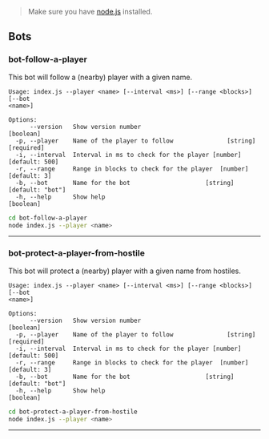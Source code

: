 > Make sure you have [node.js](https://nodejs.org/en/download) installed.

## Bots

### bot-follow-a-player

This bot will follow a (nearby) player with a given name.

```
Usage: index.js --player <name> [--interval <ms>] [--range <blocks>] [--bot
<name>]

Options:
      --version   Show version number                                  [boolean]
  -p, --player    Name of the player to follow               [string] [required]
  -i, --interval  Interval in ms to check for the player [number] [default: 500]
  -r, --range     Range in blocks to check for the player  [number] [default: 3]
  -b, --bot       Name for the bot                     [string] [default: "bot"]
  -h, --help      Show help                                            [boolean]
```

```bash
cd bot-follow-a-player
node index.js --player <name>
```

---

### bot-protect-a-player-from-hostile

This bot will protect a (nearby) player with a given name from hostiles.

```
Usage: index.js --player <name> [--interval <ms>] [--range <blocks>] [--bot
<name>]

Options:
      --version   Show version number                                  [boolean]
  -p, --player    Name of the player to follow               [string] [required]
  -i, --interval  Interval in ms to check for the player [number] [default: 500]
  -r, --range     Range in blocks to check for the player  [number] [default: 3]
  -b, --bot       Name for the bot                     [string] [default: "bot"]
  -h, --help      Show help                                            [boolean]
```

```bash
cd bot-protect-a-player-from-hostile
node index.js --player <name>
```

---